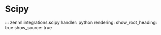 # Scipy

::: zenml.integrations.scipy
    handler: python
    rendering:
      show_root_heading: true
      show_source: true
